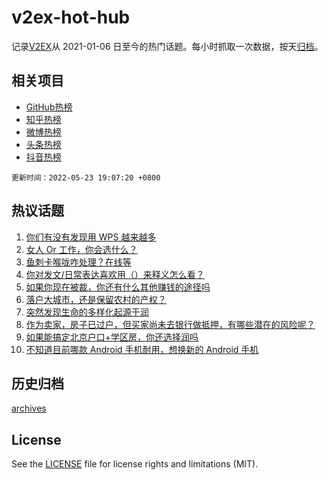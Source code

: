 # v2ex-hot-hub

 记录[V2EX](https://www.v2ex.com/)从 2021-01-06 日至今的热门话题。每小时抓取一次数据，按天[归档](archives)。
 
 ## 相关项目

- [GitHub热榜](https://github.com/lonnyzhang423/github-hot-hub)
- [知乎热榜](https://github.com/lonnyzhang423/zhihu-hot-hub)
- [微博热榜](https://github.com/lonnyzhang423/weibo-hot-hub)
- [头条热榜](https://github.com/lonnyzhang423/toutiao-hot-hub)
- [抖音热榜](https://github.com/lonnyzhang423/douyin-hot-hub)


 `更新时间：2022-05-23 19:07:20 +0800`

## 热议话题

1. [你们有没有发现用 WPS 越来越多](https://www.v2ex.com/t/854600)
1. [女人 Or 工作，你会选什么？](https://www.v2ex.com/t/854613)
1. [鱼刺卡喉咙咋处理？在线等](https://www.v2ex.com/t/854545)
1. [你对发文/日常表达喜欢用（）来释义怎么看？](https://www.v2ex.com/t/854616)
1. [如果你现在被裁，你还有什么其他赚钱的途径吗](https://www.v2ex.com/t/854679)
1. [落户大城市，还是保留农村的产权？](https://www.v2ex.com/t/854644)
1. [突然发现生命的多样化起源于润](https://www.v2ex.com/t/854601)
1. [作为卖家，房子已过户，但买家尚未去银行做抵押，有哪些潜在的风险呢？](https://www.v2ex.com/t/854689)
1. [如果能搞定北京户口+学区房，你还选择润吗](https://www.v2ex.com/t/854668)
1. [不知道目前哪款 Android 手机耐用，想换新的 Android 手机](https://www.v2ex.com/t/854609)

## 历史归档

[archives](archives)

## License

See the [LICENSE](LICENSE) file for license rights and limitations (MIT).
